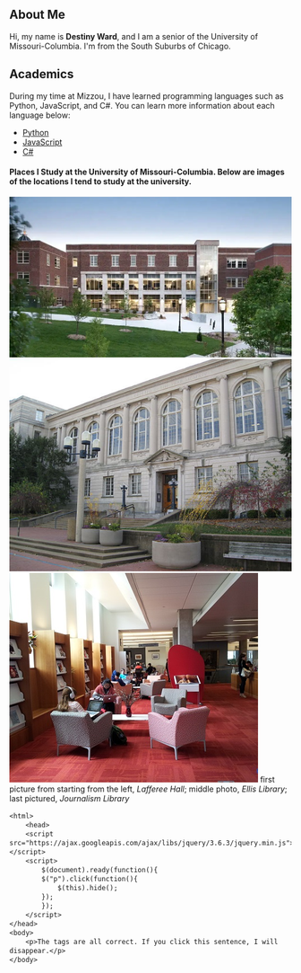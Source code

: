 ## About Me
Hi, my name is **Destiny Ward**, and I am a senior of the University of Missouri-Columbia. I'm from the South Suburbs of Chicago. 

## Academics
During my time at Mizzou, I have learned programming languages such as Python, JavaScript, and C#. You can learn more information about each language below:
- [Python](https://www.w3schools.com/python/)
- [JavaScript](https://www.w3schools.com/js/)
- [C#](https://www.w3schools.com/cs/index.php)

#### Places I Study at the University of Missouri-Columbia. Below are images of the locations I tend to study at the university.
![Lafferee Hall](images/Lafferre-Hall.webp)
![Ellis Library](images/Ellis_Library.jpeg)
![Journalism Library](images/Journalism-Library.jpeg)
first picture from starting from the left, *Lafferee Hall*; middle photo, *Ellis Library*; last pictured, *Journalism Library*

<!DOCTYPE html>
    <html>
        <head>
        <script src="https://ajax.googleapis.com/ajax/libs/jquery/3.6.3/jquery.min.js"></script>
        <script>
            $(document).ready(function(){
            $("p").click(function(){
                $(this).hide();
            });
            });
        </script>
    </head>
    <body>
        <p>The tags are all correct. If you click this sentence, I will disappear.</p>
    </body>
</html>